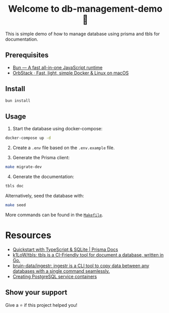 <h1 align="center">Welcome to db-management-demo 👋</h1>
<p>
  This is simple demo of how to manage database using prisma and tbls for documentation.
</p>

## Prerequisites

- [Bun — A fast all-in-one JavaScript runtime](https://bun.sh/)
- [OrbStack · Fast, light, simple Docker & Linux on macOS](https://orbstack.dev/)

## Install

```sh
bun install
```

## Usage

1. Start the database using docker-compose:

```sh
docker-compose up -d
```

2. Create a `.env` file based on the `.env.example` file.

3. Generate the Prisma client:

```sh
make migrate-dev
```

4. Generate the documentation:

```sh
tbls doc
```

Alternatively, seed the database with:

```sh
make seed
```

More commands can be found in the [`Makefile`](./Makefile).

# Resources

- [Quickstart with TypeScript & SQLite | Prisma Docs](https://www.prisma.io/docs/getting-started/quickstart)
- [k1LoW/tbls: tbls is a CI-Friendly tool for document a database, written in Go.](https://github.com/k1LoW/tbls#quick-start)
- [bruin-data/ingestr: ingestr is a CLI tool to copy data between any databases with a single command seamlessly.](https://github.com/bruin-data/ingestr)
- [Creating PostgreSQL service containers](https://docs.github.com/en/actions/using-containerized-services/creating-postgresql-service-containers)

## Show your support

Give a ⭐️ if this project helped you!
